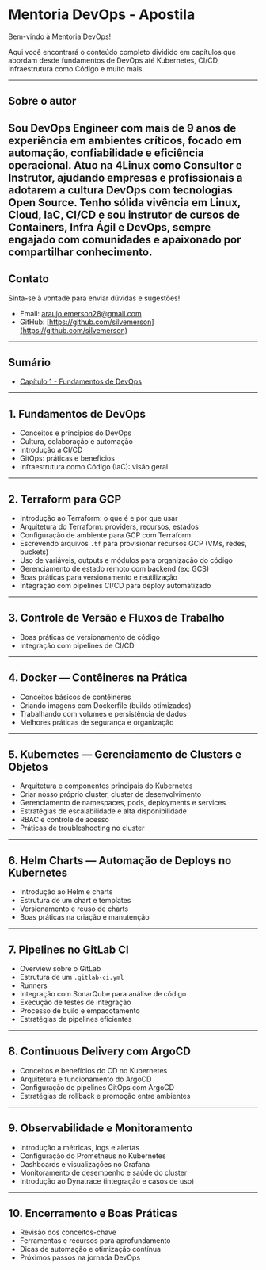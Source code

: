 # Mentoria DevOps - Apostila

Bem-vindo à  Mentoria DevOps!

Aqui você encontrará o conteúdo completo dividido em capítulos que abordam desde fundamentos de DevOps até Kubernetes, CI/CD, Infraestrutura como Código e muito mais.

---

## Sobre o autor

Sou DevOps Engineer com mais de 9 anos de experiência em ambientes críticos, focado em automação, confiabilidade e eficiência operacional. Atuo na 4Linux como Consultor e Instrutor, ajudando empresas e profissionais a adotarem a cultura DevOps com tecnologias Open Source. Tenho sólida vivência em Linux, Cloud, IaC, CI/CD e sou instrutor de cursos de Containers, Infra Ágil e DevOps, sempre engajado com comunidades e apaixonado por compartilhar conhecimento.
---

## Contato

Sinta-se à vontade para enviar dúvidas e sugestões!

- Email: araujo.emerson28@gmail.com 
- GitHub: [https://github.com/silvemerson](https://github.com/silvemerson)  

---
## Sumário

- [Capítulo 1 - Fundamentos de DevOps](capitulos/01-fundamentos.md)


---


## 1. Fundamentos de DevOps

- Conceitos e princípios do DevOps  
- Cultura, colaboração e automação  
- Introdução a CI/CD  
- GitOps: práticas e benefícios  
- Infraestrutura como Código (IaC): visão geral  

---

## 2. Terraform para GCP

- Introdução ao Terraform: o que é e por que usar  
- Arquitetura do Terraform: providers, recursos, estados  
- Configuração de ambiente para GCP com Terraform  
- Escrevendo arquivos `.tf` para provisionar recursos GCP (VMs, redes, buckets)  
- Uso de variáveis, outputs e módulos para organização do código  
- Gerenciamento de estado remoto com backend (ex: GCS)  
- Boas práticas para versionamento e reutilização  
- Integração com pipelines CI/CD para deploy automatizado  

---

## 3. Controle de Versão e Fluxos de Trabalho

- Boas práticas de versionamento de código  
- Integração com pipelines de CI/CD  

---

## 4. Docker — Contêineres na Prática

- Conceitos básicos de contêineres  
- Criando imagens com Dockerfile (builds otimizados)  
- Trabalhando com volumes e persistência de dados  
- Melhores práticas de segurança e organização  

---

## 5. Kubernetes — Gerenciamento de Clusters e Objetos

- Arquitetura e componentes principais do Kubernetes  
- Criar nosso próprio cluster, cluster de desenvolvimento  
- Gerenciamento de namespaces, pods, deployments e services  
- Estratégias de escalabilidade e alta disponibilidade  
- RBAC e controle de acesso  
- Práticas de troubleshooting no cluster  

---

## 6. Helm Charts — Automação de Deploys no Kubernetes

- Introdução ao Helm e charts  
- Estrutura de um chart e templates  
- Versionamento e reuso de charts  
- Boas práticas na criação e manutenção  

---

## 7. Pipelines no GitLab CI

- Overview sobre o GitLab  
- Estrutura de um `.gitlab-ci.yml`  
- Runners  
- Integração com SonarQube para análise de código  
- Execução de testes de integração  
- Processo de build e empacotamento  
- Estratégias de pipelines eficientes  

---

## 8. Continuous Delivery com ArgoCD

- Conceitos e benefícios do CD no Kubernetes  
- Arquitetura e funcionamento do ArgoCD  
- Configuração de pipelines GitOps com ArgoCD  
- Estratégias de rollback e promoção entre ambientes  

---

## 9. Observabilidade e Monitoramento

- Introdução a métricas, logs e alertas  
- Configuração do Prometheus no Kubernetes  
- Dashboards e visualizações no Grafana  
- Monitoramento de desempenho e saúde do cluster  
- Introdução ao Dynatrace (integração e casos de uso)  

---

## 10. Encerramento e Boas Práticas

- Revisão dos conceitos-chave  
- Ferramentas e recursos para aprofundamento  
- Dicas de automação e otimização contínua  
- Próximos passos na jornada DevOps  
